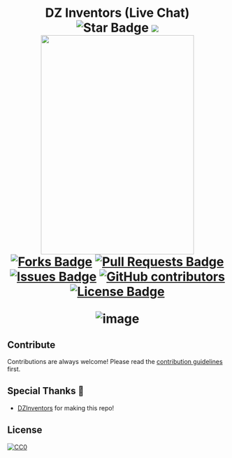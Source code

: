 <h1 align="center">DZ Inventors (Live Chat)
<div align="center">
<img src="https://img.shields.io/static/v1?label=%F0%9F%8C%9F&message=If%20Useful&style=style=flat&color=BC4E99" alt="Star Badge"/>
<a href="https://www.facebook.com/DZ.Inventors" ><img src="https://img.shields.io/badge/Facebook-1877F2?style=for-the-badge&logo=facebook&logoColor=white" /> </a>
<br>
<a href="https://discord.gg/NWUxgZyX" ><img src="https://discord.com/widget?id=1191330963351945276&theme=dark" width="350" height="500" allowtransparency="true" frameborder="0" sandbox="allow-popups allow-popups-to-escape-sandbox allow-same-origin allow-scripts"/> </a>
<br>
<a href="https://github.com/Pelectrome/Dz_Inventors_Live_Chat/network/members"><img src="https://img.shields.io/github/forks/Pelectrome/Dz_Inventors_Live_Chat" alt="Forks Badge"/></a>
<a href="https://github.com/Pelectrome/Dz_Inventors_Live_Chat/pulls"><img src="https://img.shields.io/github/issues-pr/Pelectrome/Dz_Inventors_Live_Chat" alt="Pull Requests Badge"/></a>
<a href="https://github.com/Pelectrome/Dz_Inventors_Live_Chat/issues"><img src="https://img.shields.io/github/issues/Pelectrome/Dz_Inventors_Live_Chat" alt="Issues Badge"/></a>
<a href="https://github.com/Pelectrome/Dz_Inventors_Live_Chat/graphs/contributors"><img alt="GitHub contributors" src="https://img.shields.io/github/contributors/Pelectrome/Dz_Inventors_Live_Chat?color=2b9348"></a>
<a href="https://github.com/Pelectrome/Dz_Inventors_Live_Chat/blob/master/LICENSE"><img src="https://img.shields.io/github/license/Pelectrome/Dz_Inventors_Live_Chat?color=2b9348" alt="License Badge"/></a>

  
![image](https://github.com/GMAGD/Dz_Inventors_Live_Chat/assets/21009210/c2c25d24-cbdb-4270-9d48-3017f9e7050d)

</div>


## Contribute

Contributions are always welcome!
Please read the [contribution guidelines](contributing.md) first.

## Special Thanks 🙇
- [DZInventors](https://www.facebook.com/DZ.Inventors) for making this repo!

## License

[![CC0](https://licensebuttons.net/p/zero/1.0/88x31.png)](https://creativecommons.org/publicdomain/zero/1.0/)
